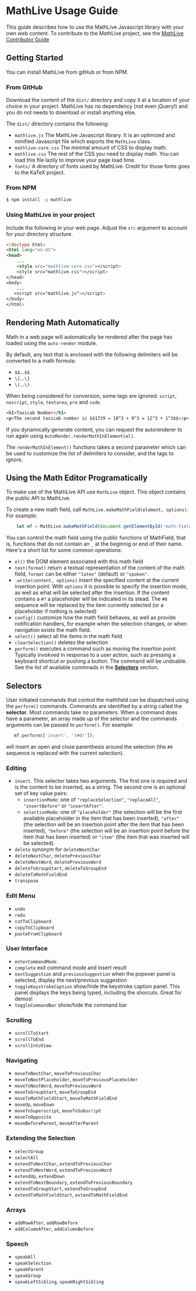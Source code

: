 # MathLive Usage Guide

This guide describes how to use the MathLive Javascript library with your own
web content. To contribute to the MathLive project, see the [MathLive 
Contributor Guide](CONTRIBUTOR_GUIDE.md)


## Getting Started

You can install MathLive from gitHub or from NPM.

### From GitHub
Download the content of the `dist/` directory and copy it at a location of 
your choice in your project. MathLive has no dependency (not even jQuery!) 
and you do not needs to download or install anything else.

The `dist/` directory contains the following:
- `mathlive.js` The MathLive Javascript library. It is an optimized and minified 
Javascript file which exports the `MathLive` class. 
- `mathlive-core.css` The minimal amount of CSS to display math.
- `mathlive.css` The rest of the CSS you need to display math. You can load
this file lazily to improve your page load time.
- `fonts/` A directory of fonts used by MathLive. Credit for those fonts goes to
the KaTeX project.

### From NPM
```bash
$ npm install -g mathlive
```

### Using MathLive in your project

Include the following in your web page. Adjust the `src` argument to account 
for your directory structure.

```html
<!doctype html>
<html lang="en-US">
<head>
    ...
    <style src="mathlive-core.css"></script>
    <style src="mathlive.css"></script>
</head>
<body>
    ...
   <script src="mathlive.js"></script>
</body>
</html>
```



## Rendering Math Automatically

Math in a web page will automatically be rendered after the page has 
loaded using the `auto-render` module.

By default, any text that is enclosed with the following delimiters
will be converted to a math formula:
* `$$`...`$$`
* `\[`...`\]`
* `\(`...`\)`

When being considered for conversion, some tags are ignored: `script`, 
`noscript`, `style`, `textarea`, `pre` and `code`.


```html
<h1>Taxicab Number</h1>
<p>The second taxicab number is $$1729 = 10^3 + 9^3 = 12^3 + 1^3$$</p>
```

If you dynamically generate content, you can request the autorenderer to run 
again using `AutoRender.renderMathInElement(el)`.

The `renderMathInElement()` functions takes a second parameter which can be 
used to customize the list of delimiters to consider, and the tags to ignore.



## Using the Math Editor Programatically

To make use of the MathLive API use `MathLive` object. This object
contains the public API to MathLive. 

To create a new math field, call `MathLive.makeMathField(element, options)`.
For example:
```javascript
    let mf = MathLive.makeMathField(document.getElementById('math-field'));
```

You can control the math field using the public functions of MathField, that 
is, functions that do not contain an `_` at the beginnig or end of their name.
Here's a short list for some common operations:

* `el()` the DOM element associated with this math field
* `text(format)` return a textual representation of the content of the math 
field, `format` can be either `"latex"` (default) or `"spoken"`.
* `.write(content, options)` insert the specified content at the current 
insertion point. With `options` it is possible to specify the insertion mode,
as well as what will be selected after the insertion. If the content contains
a `#?` a placeholder will be indicated in its stead. The `#0` sequence will
be replaced by the item currently selected (or a placeholder if nothing is 
selected)
* `config()` customize how the math field behaves, as well as provide 
notification handlers, for example when the selection changes, or when 
navigation exists the math field.
* `select()` select all the items in the math field
* `clearSelection()` deletes the selection
* `perform()` executes a command such as moving the insertion point. Typically
invokved in response to a user action, such as pressing a keyboard shortcut
or pushing a button. The command will be undoable. See the list of available
commnads in the [**Selectors**](#selectors) section.

## Selectors

User initiated commands that control the mathfield can be dispatched using
the `perform()` commands. Commands are identified by a string called the
**selector**. Most commands take no parameters. When a command does have a 
parameter, an array made up of the selector and the commands arguments can be
passed to `perform()`. For example:

``` javascript
   mf.perform(['insert', '(#0)']);
```

will insert an open and close parenthesis around the selection (the `#0`
sequence is replaced with the current selection).

### Editing
* `insert`. This selector takes two arguments. The first one is required and 
is the content to be inserted, as a string. The second one is an optional set of key value pairs:
  * `insertionMode`: one of `"replaceSelection"`, `"replaceAll"`, `"insertBefore"` or `"insertAfter"`.
  * `selectionMode`: one of `"placeholder"` (the selection will be 
the first available placeholder in the item that has been inserted),
`"after"` (the selection will be an insertion point after the item that has 
been inserted), `"before"` (the selection will be an insertion point before 
the item that has been inserted) or `"item"` (the item that was inserted will
be selected).
* `delete` synonym for `deleteNextChar`
* `deleteNextChar`, `deletePreviousChar`
* `deleteNextWord`, `deletePreviousWord`
* `deleteToGroupStart`, `deleteToGroupEnd`
* `deleteToMathFieldEnd`
* `transpose`

### Edit Menu
* `undo`
* `redo`
* `cutToClipboard`
* `copyToClipboard`
* `pasteFromClipboard`

### User Interface
* `enterCommandMode`
* `complete` exit command mode and insert result
* `nextSuggestion` and `previousSuggestion` when the popover panel is
selected, display the next/previous suggestion
* `toggleKeystrokeCaption` show/hide the keystroke caption panel. This panel
displays the keys being typed, including the shorcuts. Great for demos!
* `toggleCommandBar` show/hide the command bar

### Scrolling
* `scrollToStart`
* `scrollToEnd`
* `scrollIntoView`

### Navigating
* `moveToNextChar`, `moveToPreviousChar`
* `moveToNextPlaceholder`, `moveToPreviousPlaceholder`
* `moveToNextWord`, `moveToPreviousWord`
* `moveToGroupStart`, `moveToGroupEnd`
* `moveToMathFieldStart`, `moveToMathFieldEnd`
* `moveUp`, `moveDown`
* `moveToSuperscript`, `moveToSubscript`
* `moveToOpposite`
* `moveBeforeParent`, `moveAfterParent`


### Extending the Selection
* `selectGroup`
* `selectAll`
* `extendToNextChar`, `extendToPreviousChar`
* `extendToNextWord`, `extendToPreviousWord`
* `extendUp`, `extendDown`
* `extendToNextBoundary`, `extendToPreviousBoundary`
* `extendToGroupStart`, `extendToGroupEnd`
* `extendToMathFieldStart`, `extendToMathFieldEnd`

### Arrays
* `addRowAfter`, `addRowBefore`
* `addColumnAfter`, `addColumnBefore`

### Speech
* `speakAll`
* `speakSelection`
* `speakParent`
* `speakGroup`
* `speakLeftSibling`, `speakRightSibling`


